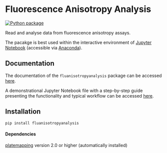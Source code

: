 # Fluorescence Anisotropy Analysis

[![Python package](https://github.com/mariuszlas/fluanisotropyanalysis/actions/workflows/python-package-test.yml/badge.svg)](https://github.com/mariuszlas/fluanisotropyanalysis/actions/workflows/python-package-test.yml)

Read and analyse data from fluorescence anisotropy assays.

The pacakge is best used within the interactive environment of [Jupyter Notebook](https://jupyter.org/) (accessible via [Anaconda](https://www.anaconda.com/products/individual)).

## Documentation
The documentation of the `fluanisotropyanalysis` package can be accessed [here](https://mariuszlas.github.io/fluanisotropyanalysis/).

A demonstrational Jupyter Notebook file with a step-by-step guide presenting the functionality and typical workflow can be accessed [here](https://github.com/mariuszlas/fluanisotropyanalysis/tree/main/docs/demo).

## Installation
`pip install fluanisotropyanalysis`

#### Dependencies
[platemapping](https://github.com/lawrencecollins/platemapping) version 2.0 or higher (automatically installed)
